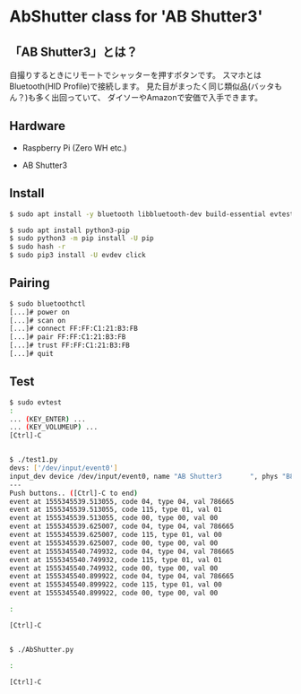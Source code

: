 # AbShutter class for 'AB Shutter3'

## 「AB Shutter3」とは？

自撮りするときにリモートでシャッターを押すボタンです。
スマホとはBluetooth(HID Profile)で接続します。
見た目がまったく同じ類似品(バッタもん？)も多く出回っていて、
ダイソーやAmazonで安価で入手できます。


## Hardware

* Raspberry Pi (Zero WH etc.)

* AB Shutter3


## Install

```bash
$ sudo apt install -y bluetooth libbluetooth-dev build-essential evtest

$ sudo apt install python3-pip
$ sudo python3 -m pip install -U pip
$ sudo hash -r 
$ sudo pip3 install -U evdev click
```


## Pairing

```bash
$ sudo bluetoothctl
[...]# power on
[...]# scan on
[...]# connect FF:FF:C1:21:B3:FB
[...]# pair FF:FF:C1:21:B3:FB
[...]# trust FF:FF:C1:21:B3:FB
[...]# quit
```


## Test

```bash
$ sudo evtest
:
... (KEY_ENTER) ...
... (KEY_VOLUMEUP) ...
[Ctrl]-C


$ ./test1.py
devs: ['/dev/input/event0']
input_dev device /dev/input/event0, name "AB Shutter3       ", phys "B8:27:EB:73:30:CC"
---
Push buttons.. ([Ctrl]-C to end)
event at 1555345539.513055, code 04, type 04, val 786665
event at 1555345539.513055, code 115, type 01, val 01
event at 1555345539.513055, code 00, type 00, val 00
event at 1555345539.625007, code 04, type 04, val 786665
event at 1555345539.625007, code 115, type 01, val 00
event at 1555345539.625007, code 00, type 00, val 00
event at 1555345540.749932, code 04, type 04, val 786665
event at 1555345540.749932, code 115, type 01, val 01
event at 1555345540.749932, code 00, type 00, val 00
event at 1555345540.899922, code 04, type 04, val 786665
event at 1555345540.899922, code 115, type 01, val 00
event at 1555345540.899922, code 00, type 00, val 00

:

[Ctrl]-C


$ ./AbShutter.py

:

[Ctrl]-C
